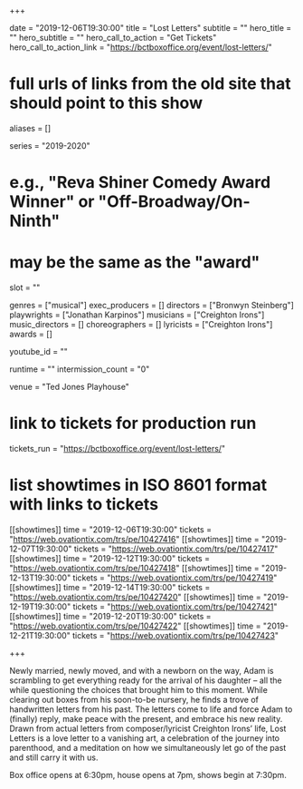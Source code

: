+++

date = "2019-12-06T19:30:00"
title = "Lost Letters"
subtitle = ""
hero_title = ""
hero_subtitle = ""
hero_call_to_action = "Get Tickets"
hero_call_to_action_link = "https://bctboxoffice.org/event/lost-letters/"

# full urls of links from the old site that should point to this show
aliases = []

series = "2019-2020"
# e.g., "Reva Shiner Comedy Award Winner" or "Off-Broadway/On-Ninth"
# may be the same as the "award"
slot = ""

genres = ["musical"]
exec_producers = []
directors = ["Bronwyn Steinberg"]
playwrights = ["Jonathan Karpinos"]
musicians = ["Creighton Irons"]
music_directors = []
choreographers = []
lyricists = ["Creighton Irons"]
awards = []

youtube_id = ""

runtime = ""
intermission_count = "0"

venue = "Ted Jones Playhouse"

# link to tickets for production run
tickets_run = "https://bctboxoffice.org/event/lost-letters/"

# list showtimes in ISO 8601 format with links to tickets
[[showtimes]]
    time = "2019-12-06T19:30:00"
    tickets = "https://web.ovationtix.com/trs/pe/10427416"
[[showtimes]]
    time = "2019-12-07T19:30:00"
    tickets = "https://web.ovationtix.com/trs/pe/10427417"
[[showtimes]]
    time = "2019-12-12T19:30:00"
    tickets = "https://web.ovationtix.com/trs/pe/10427418"
[[showtimes]]
    time = "2019-12-13T19:30:00"
    tickets = "https://web.ovationtix.com/trs/pe/10427419"
[[showtimes]]
    time = "2019-12-14T19:30:00"
    tickets = "https://web.ovationtix.com/trs/pe/10427420"
[[showtimes]]
    time = "2019-12-19T19:30:00"
    tickets = "https://web.ovationtix.com/trs/pe/10427421"
[[showtimes]]
    time = "2019-12-20T19:30:00"
    tickets = "https://web.ovationtix.com/trs/pe/10427422"
[[showtimes]]
    time = "2019-12-21T19:30:00"
    tickets = "https://web.ovationtix.com/trs/pe/10427423"

+++

Newly married, newly moved, and with a newborn on the way, Adam is scrambling to get everything ready for the arrival of his daughter – all the while questioning the choices that brought him to this moment. While clearing out boxes from his soon-to-be nursery, he finds a trove of handwritten letters from his past. The letters come to life and force Adam to (finally) reply, make peace with the present, and embrace his new reality. Drawn from actual letters from composer/lyricist Creighton Irons’ life, Lost Letters is a love letter to a vanishing art, a celebration of the journey into parenthood, and a meditation on how we simultaneously let go of the past and still carry it with us.

Box office opens at 6:30pm, house opens at 7pm, shows begin at 7:30pm.
